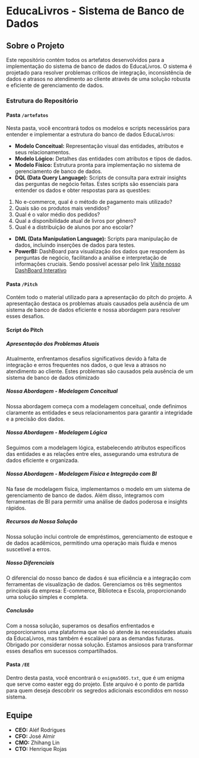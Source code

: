 # EducaLivros - Sistema de Banco de Dados

## Sobre o Projeto
Este repositório contém todos os artefatos desenvolvidos para a implementação do sistema de banco de dados do EducaLivros. O sistema é projetado para resolver problemas críticos de integração, inconsistência de dados e atrasos no atendimento ao cliente através de uma solução robusta e eficiente de gerenciamento de dados.

### Estrutura do Repositório

#### Pasta `/artefatos`
Nesta pasta, você encontrará todos os modelos e scripts necessários para entender e implementar a estrutura do banco de dados EducaLivros:
- **Modelo Conceitual:** Representação visual das entidades, atributos e seus relacionamentos.
- **Modelo Lógico:** Detalhes das entidades com atributos e tipos de dados.
- **Modelo Físico:** Estrutura pronta para implementação no sistema de gerenciamento de banco de dados.
- **DQL (Data Query Language):** Scripts de consulta para extrair insights das perguntas de negócio feitas. Estes scripts são essenciais para entender os dados e obter respostas para as questões:

1. No e-commerce, qual é o método de pagamento mais utilizado?
2. Quais são os produtos mais vendidos?
3. Qual é o valor médio dos pedidos?
4. Qual a disponibilidade atual de livros por gênero?
5. Qual é a distribuição de alunos por ano escolar?

- **DML (Data Manipulation Language):** Scripts para manipulação de dados, incluindo inserções de dados para testes.
- **PowerBI:** DashBoard para visualização dos dados que respondem às perguntas de negócio, facilitando a análise e interpretação de informações cruciais. Sendo possivel acessar pelo link [Visite nosso DashBoard Interativo](https://app.powerbi.com/groups/me/reports/29c0a3cd-5187-4568-951e-4defd029eca3/ReportSection?experience=power-bi&redirectedFromSignup=1)

#### Pasta `/Pitch`
Contém todo o material utilizado para a apresentação do pitch do projeto. A apresentação destaca os problemas atuais causados pela ausência de um sistema de banco de dados eficiente e nossa abordagem para resolver esses desafios.

#### Script do Pitch

##### Apresentação dos Problemas Atuais
Atualmente, enfrentamos desafios significativos devido à falta de integração e erros frequentes nos dados, o que leva a atrasos no atendimento ao cliente. Estes problemas são causados pela ausência de um sistema de banco de dados otimizado

##### Nossa Abordagem - Modelagem Conceitual
Nossa abordagem começa com a modelagem conceitual, onde definimos claramente as entidades e seus relacionamentos para garantir a integridade e a precisão dos dados.

##### Nossa Abordagem - Modelagem Lógica
Seguimos com a modelagem lógica, estabelecendo atributos específicos das entidades e as relações entre eles, assegurando uma estrutura de dados eficiente e organizada.

##### Nossa Abordagem - Modelagem Física e Integração com BI
Na fase de modelagem física, implementamos o modelo em um sistema de gerenciamento de banco de dados. Além disso, integramos com ferramentas de BI para permitir uma análise de dados poderosa e insights rápidos.

##### Recursos da Nossa Solução
Nossa solução inclui controle de empréstimos, gerenciamento de estoque e de dados acadêmicos, permitindo uma operação mais fluida e menos suscetível a erros.

##### Nosso Diferenciais
O diferencial do nosso banco de dados é sua eficiência e a integração com ferramentas de visualização de dados. Gerenciamos os três segmentos principais da empresa: E-commerce, Biblioteca e Escola, proporcionando uma solução simples e completa.

##### Conclusão
Com a nossa solução, superamos os desafios enfrentados e proporcionamos uma plataforma que não só atende às necessidades atuais da EducaLivros, mas também é escalável para as demandas futuras. Obrigado por considerar nossa solução. Estamos ansiosos para transformar esses desafios em sucessos compartilhados.


#### Pasta `/EE`
Dentro desta pasta, você encontrará o `enigma5005.txt`, que é um enigma que serve como easter egg do projeto. Este arquivo é o ponto de partida para quem deseja descobrir os segredos adicionais escondidos em nosso sistema.

## Equipe
- **CEO:** Aléf Rodrigues
- **CFO:** José Almir
- **CMO:** Zhihang Lin
- **CTO:** Henrique Rojas

